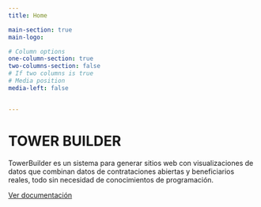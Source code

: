 ```yaml
---
title: Home

main-section: true
main-logo:

# Column options
one-column-section: true
two-columns-section: false
# If two columns is true
# Media position
media-left: false


---
```

# TOWER BUILDER

TowerBuilder es un sistema para generar sitios web con visualizaciones de datos que combinan datos de contrataciones abiertas y beneficiarios reales, todo sin necesidad de conocimientos de programación.

[Ver documentación](https://towerbuilder.readthedocs.io/es/latest/index.html)




